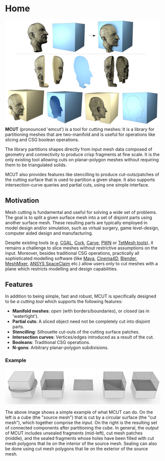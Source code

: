 # Home

<div class="container">
    <div style="float:left;width:100%">
	   <img src="media/repo-teaser/website-teaser.png" alt="bunny1" />
    </div>
</div>

**MCUT** (pronounced 'emcut') is a tool for cutting meshes: It is a library for partitioning meshes that are two-manifold and is useful for operations like slicing and CSG boolean operations. 

The library partitions shapes directly from input mesh data composed of geometry and connectivity to produce crisp fragments at fine scale. It is the only existing tool allowing cuts on planar-polygon meshes without requiring them to be triangulated solids.  

MCUT also provides features like stencilling to produce cut-outs/patches of the cutting surface that is used to partition a given shape. It also supports intersection-curve queries and partial cuts, using one simple interface.

## Motivation

Mesh cutting is fundamental and useful for solving a wide set of problems. The goal is to split a given surface mesh into a set of disjoint parts using another surface mesh.
These resulting parts are typically employed in model design and/or simulation, such as virtual surgery, game level-design, computer aided design and manufacturing.

Despite existing tools (e.g. [CGAL](https://www.cgal.org/), [Cork](https://github.com/gilbo/cork), [Carve](https://code.google.com/archive/p/carve/), [PWN](http://www.cs.columbia.edu/cg/mesh-arrangements/#definitions) or [TetMesh tools](https://github.com/loopstring/3d-cutter.git)), it remains a challenge to slice meshes without restrictive assumptions on the input. Moreover, besides traditional CSG operations, practically all sophisticated modelling software (like [Maya](https://www.autodesk.com/products/maya/overview), [Cinema4D](https://www.maxon.net/en/cinema-4d), [Blender](https://www.blender.org/), [MeshMixer](https://www.meshmixer.com/), [ANSYS SpaceClaim](https://www.ansys.com/products/3d-design/ansys-spaceclaim) etc.) allow users only to cut meshes with a plane which restricts modelling and design capabilities.

## Features

In addition to being simple, fast and robust, MCUT is specifically designed to be _a cutting tool_ which supports the following features: 

* **Manifold meshes**: _open_  (with borders/boundaries), or _closed_ (as in 'watertight'). 
* **Partial cuts**: A sliced object need not be completely cut into disjoint parts. 
* **Stencilling**: Silhouette cut-outs of the cutting surface patches.
* **Intersection curves**: Vertices/edges introduced as a result of the cut.
* **Booleans**: Traditional CSG operations. 
* **N-gons**: Arbitrary planar-polygon subdivisions. 

### Example 

![Teaser](media/mcut-cube-cut.png)

The above image shows a simple example of what MCUT can do. On the left is a cube (the "source mesh") that is cut by a circular surface (the "cut mesh"), which together comprise the _input_. On the right is the resulting set of connected components after partitioning the cube. In general, the _output_ of MCUT includes unsealed fragments (mid-left), cut mesh patches (middle), and the sealed fragments whose holes have been filled with cut mesh polygons that lie on the interior of the source mesh. Sealing can also be done using cut mesh polygons that lie on the exterior of the source mesh. 

